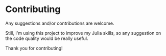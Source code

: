 # Contributing

Any suggestions and/or contributions are welcome.

Still, I'm using this project to improve my Julia skills, so any suggestion on the code quality would be really useful.

Thank you for contributing!

